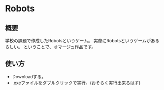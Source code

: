 # Robots
## 概要
学校の課題で作成したRobotsというゲーム。
実際にRobotsというゲームがあるらしい。
ということで、オマージュ作品です。
## 使い方
- Downloadする。
- .exeファイルをダブルクリックで実行。(おそらく実行出来るはず)
